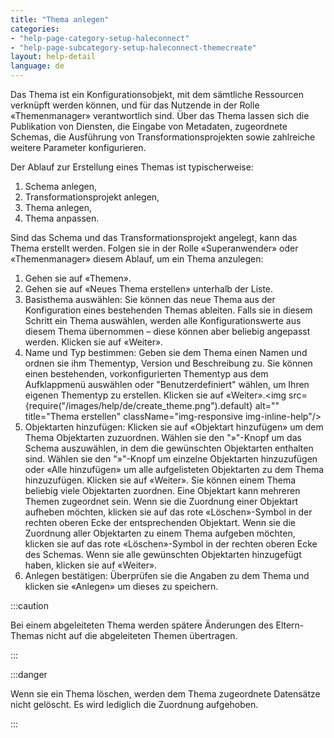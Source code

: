 ```yaml
---
title: "Thema anlegen"
categories:
- "help-page-category-setup-haleconnect"
- "help-page-subcategory-setup-haleconnect-themecreate"
layout: help-detail
language: de
---
```


Das Thema ist ein Konfigurationsobjekt, mit dem sämtliche Ressourcen verknüpft werden können, und für das Nutzende in der Rolle &laquo;Themenmanager&raquo; verantwortlich sind. Über das Thema lassen sich die Publikation von Diensten, die Eingabe von Metadaten, zugeordnete Schemas, die Ausführung von Transformationsprojekten sowie zahlreiche weitere Parameter konfigurieren.

Der Ablauf zur Erstellung eines Themas ist typischerweise:

1.	Schema anlegen,
2.	Transformationsprojekt anlegen,
3.	Thema anlegen,
4.	Thema anpassen.

Sind das Schema und das Transformationsprojekt angelegt, kann das Thema erstellt werden. Folgen sie in der Rolle &laquo;Superanwender&raquo; oder &laquo;Themenmanager&raquo; diesem Ablauf, um ein Thema anzulegen:

1.	Gehen sie auf &laquo;Themen&raquo;.
2.	Gehen sie auf &laquo;Neues Thema erstellen&raquo; unterhalb der Liste.
3.	Basisthema auswählen: Sie können das neue Thema aus der Konfiguration eines bestehenden Themas ableiten. Falls sie in diesem Schritt ein Thema auswählen, werden alle Konfigurationswerte aus diesem Thema übernommen – diese können aber beliebig angepasst werden. Klicken sie auf &laquo;Weiter&raquo;.
4.	Name und Typ bestimmen: Geben sie dem Thema einen Namen und ordnen sie ihm Thementyp, Version und Beschreibung zu. Sie können einen bestehenden, vorkonfigurierten Thementyp aus dem Aufklappmenü auswählen oder "Benutzerdefiniert" wählen, um Ihren eigenen Thementyp zu erstellen. Klicken sie auf &laquo;Weiter&raquo;.<img src={require("/images/help/de/create_theme.png").default} alt="" title="Thema erstellen" className="img-responsive img-inline-help"/>
5.	Objektarten hinzufügen: Klicken sie auf &laquo;Objektart hinzufügen&raquo; um dem Thema Objektarten zuzuordnen. Wählen sie den "»"-Knopf um das Schema auszuwählen, in dem die gewünschten Objektarten enthalten sind. Wählen sie den "»"-Knopf um einzelne Objektarten hinzuzufügen oder &laquo;Alle hinzufügen&raquo; um alle aufgelisteten Objektarten zu dem Thema hinzuzufügen. Klicken sie auf &laquo;Weiter&raquo;.
Sie können einem Thema beliebig viele Objektarten zuordnen. Eine Objektart kann mehreren Themen zugeordnet sein. Wenn sie die Zuordnung einer Objektart aufheben möchten, klicken sie auf das rote &laquo;Löschen&raquo;-Symbol in der rechten oberen Ecke der entsprechenden Objektart. Wenn sie die Zuordnung aller Objektarten zu einem Thema aufgeben möchten, klicken sie auf das rote &laquo;Löschen&raquo;-Symbol in der rechten oberen Ecke des Schemas. Wenn sie alle gewünschten Objektarten hinzugefügt haben, klicken sie auf &laquo;Weiter&raquo;.
6.	Anlegen bestätigen: Überprüfen sie die Angaben zu dem Thema und klicken sie &laquo;Anlegen&raquo; um dieses zu speichern.


:::caution

Bei einem abgeleiteten Thema werden spätere Änderungen des Eltern-Themas nicht auf die abgeleiteten Themen übertragen.

:::

:::danger

Wenn sie ein Thema löschen, werden dem Thema zugeordnete Datensätze nicht gelöscht. Es wird lediglich die Zuordnung aufgehoben.

:::
